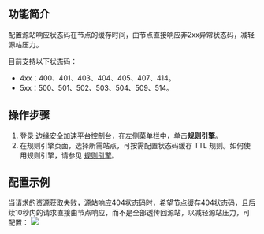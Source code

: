 
## 功能简介
配置源站响应状态码在节点的缓存时间，由节点直接响应非2xx异常状态码，减轻源站压力。

目前支持以下状态码：
- 4xx：400、401、403、404、405、407、414。
- 5xx：500、501、502、503、504、509、514。

## 操作步骤
1. 登录 [边缘安全加速平台控制台](https://console.cloud.tencent.com/edgeone)，在左侧菜单栏中，单击**规则引擎**。
2. 在规则引擎页面，选择所需站点，可按需配置状态码缓存 TTL 规则。如何使用规则引擎，请参见 [规则引擎](https://cloud.tencent.com/document/product/1552/70901)。

## 配置示例
当请求的资源获取失败，源站响应404状态码时，希望节点缓存404状态码，且后续10秒内的请求直接由节点响应，而不是全部透传回源站，以减轻源站压力，可配置：
![](https://qcloudimg.tencent-cloud.cn/raw/6bf0acd1d3e10314b9d844ad9360d271.png)
